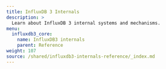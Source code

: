 ```yaml
---
title: InfluxDB 3 Internals
description: >
  Learn about InfluxDB 3 internal systems and mechanisms.
menu:
  influxdb3_core:
    name: InfluxDB3 internals
    parent: Reference
weight: 107
source: /shared/influxdb3-internals-reference/_index.md
---
```


<!--
The content for this page is at
// SOURCE /content/shared/influxdb3-internals-reference/_index.md
->